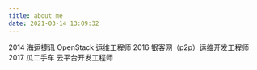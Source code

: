 ```yaml
---
title: about me
date: 2021-03-14 13:09:32
---
```


2014 海运捷讯 OpenStack 运维工程师
2016 银客网（p2p）运维开发工程师
2017 瓜二手车 云平台开发工程师
